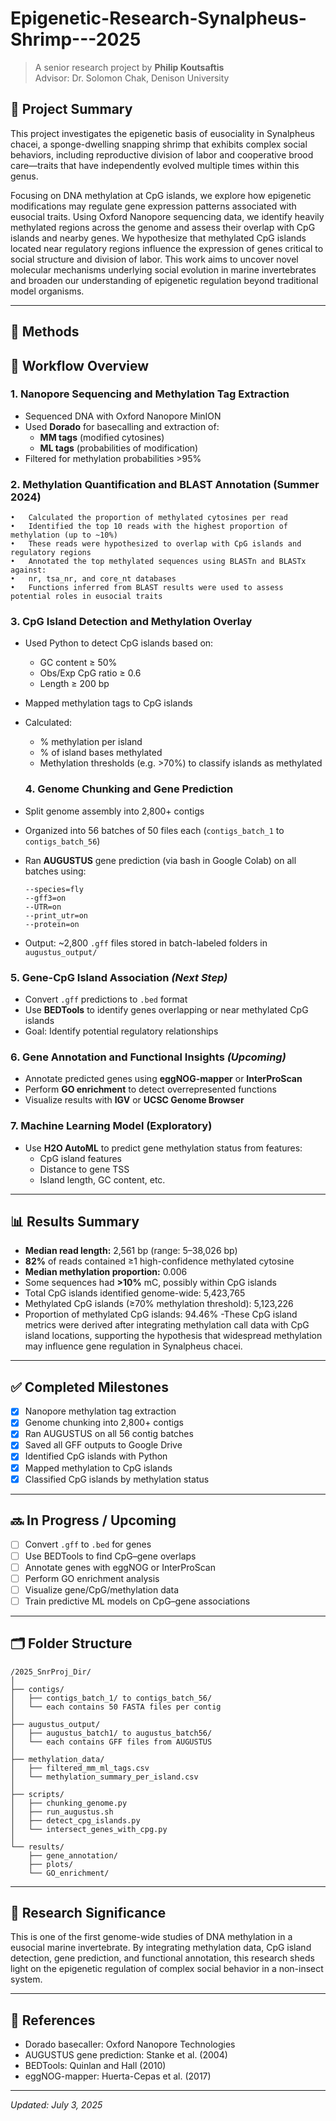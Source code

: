 # Epigenetic-Research-Synalpheus-Shrimp---2025
> A senior research project by **Philip Koutsaftis**  
> Advisor: Dr. Solomon Chak, Denison University

## 🧠 Project Summary

This project investigates the epigenetic basis of eusociality in Synalpheus chacei, a sponge-dwelling snapping shrimp that exhibits complex social behaviors, including reproductive division of labor and cooperative brood care—traits that have independently evolved multiple times within this genus.

Focusing on DNA methylation at CpG islands, we explore how epigenetic modifications may regulate gene expression patterns associated with eusocial traits. Using Oxford Nanopore sequencing data, we identify heavily methylated regions across the genome and assess their overlap with CpG islands and nearby genes. We hypothesize that methylated CpG islands located near regulatory regions influence the expression of genes critical to social structure and division of labor. This work aims to uncover novel molecular mechanisms underlying social evolution in marine invertebrates and broaden our understanding of epigenetic regulation beyond traditional model organisms.

---

## 🔬 Methods

## 🔬 Workflow Overview

### 1. **Nanopore Sequencing and Methylation Tag Extraction**
- Sequenced DNA with Oxford Nanopore MinION
- Used **Dorado** for basecalling and extraction of:
  - **MM tags** (modified cytosines)
  - **ML tags** (probabilities of modification)
- Filtered for methylation probabilities >95%

### 2. Methylation Quantification and BLAST Annotation (Summer 2024)
	•	Calculated the proportion of methylated cytosines per read
	•	Identified the top 10 reads with the highest proportion of methylation (up to ~10%)
	•	These reads were hypothesized to overlap with CpG islands and regulatory regions
	•	Annotated the top methylated sequences using BLASTn and BLASTx against:
	•	nr, tsa_nr, and core_nt databases
	•	Functions inferred from BLAST results were used to assess potential roles in eusocial traits

### 3. **CpG Island Detection and Methylation Overlay**
- Used Python to detect CpG islands based on:
  - GC content ≥ 50%
  - Obs/Exp CpG ratio ≥ 0.6
  - Length ≥ 200 bp
- Mapped methylation tags to CpG islands
- Calculated:
  - % methylation per island
  - % of island bases methylated
  - Methylation thresholds (e.g. >70%) to classify islands as methylated

  ### 4. **Genome Chunking and Gene Prediction**
- Split genome assembly into 2,800+ contigs
- Organized into 56 batches of 50 files each (`contigs_batch_1` to `contigs_batch_56`)
- Ran **AUGUSTUS** gene prediction (via bash in Google Colab) on all batches using:
  ```
  --species=fly
  --gff3=on
  --UTR=on
  --print_utr=on
  --protein=on
  ```
- Output: ~2,800 `.gff` files stored in batch-labeled folders in `augustus_output/`

### 5. **Gene-CpG Island Association** *(Next Step)*
- Convert `.gff` predictions to `.bed` format
- Use **BEDTools** to identify genes overlapping or near methylated CpG islands
- Goal: Identify potential regulatory relationships

### 6. **Gene Annotation and Functional Insights** *(Upcoming)*
- Annotate predicted genes using **eggNOG-mapper** or **InterProScan**
- Perform **GO enrichment** to detect overrepresented functions
- Visualize results with **IGV** or **UCSC Genome Browser**

### 7. **Machine Learning Model (Exploratory)**
- Use **H2O AutoML** to predict gene methylation status from features:
  - CpG island features
  - Distance to gene TSS
  - Island length, GC content, etc.

---

## 📊 Results Summary

- **Median read length:** 2,561 bp (range: 5–38,026 bp)
- **82%** of reads contained ≥1 high-confidence methylated cytosine
- **Median methylation proportion:** 0.006
- Some sequences had **>10%** mC, possibly within CpG islands
- Total CpG islands identified genome-wide: 5,423,765
- Methylated CpG islands (≥70% methylation threshold): 5,123,226
- Proportion of methylated CpG islands: 94.46%
-These CpG island metrics were derived after integrating methylation call data with CpG island locations, supporting the hypothesis that widespread methylation may influence gene regulation in Synalpheus chacei.

---

## ✅ Completed Milestones

- [x] Nanopore methylation tag extraction
- [x] Genome chunking into 2,800+ contigs
- [x] Ran AUGUSTUS on all 56 contig batches
- [x] Saved all GFF outputs to Google Drive
- [x] Identified CpG islands with Python
- [x] Mapped methylation to CpG islands
- [x] Classified CpG islands by methylation status

---

## 🔜 In Progress / Upcoming

- [ ] Convert `.gff` to `.bed` for genes
- [ ] Use BEDTools to find CpG–gene overlaps
- [ ] Annotate genes with eggNOG or InterProScan
- [ ] Perform GO enrichment analysis
- [ ] Visualize gene/CpG/methylation data
- [ ] Train predictive ML models on CpG–gene associations

---

## 🗂 Folder Structure

```
/2025_SnrProj_Dir/
│
├── contigs/
│   ├── contigs_batch_1/ to contigs_batch_56/
│   └── each contains 50 FASTA files per contig
│
├── augustus_output/
│   ├── augustus_batch1/ to augustus_batch56/
│   └── each contains GFF files from AUGUSTUS
│
├── methylation_data/
│   ├── filtered_mm_ml_tags.csv
│   └── methylation_summary_per_island.csv
│
├── scripts/
│   ├── chunking_genome.py
│   ├── run_augustus.sh
│   ├── detect_cpg_islands.py
│   └── intersect_genes_with_cpg.py
│
└── results/
    ├── gene_annotation/
    ├── plots/
    └── GO_enrichment/
```

---

## 🧠 Research Significance

This is one of the first genome-wide studies of DNA methylation in a eusocial marine invertebrate. By integrating methylation data, CpG island detection, gene prediction, and functional annotation, this research sheds light on the epigenetic regulation of complex social behavior in a non-insect system.

---

## 🧾 References

- Dorado basecaller: Oxford Nanopore Technologies
- AUGUSTUS gene prediction: Stanke et al. (2004)
- BEDTools: Quinlan and Hall (2010)
- eggNOG-mapper: Huerta-Cepas et al. (2017)

---

*Updated: July 3, 2025*

